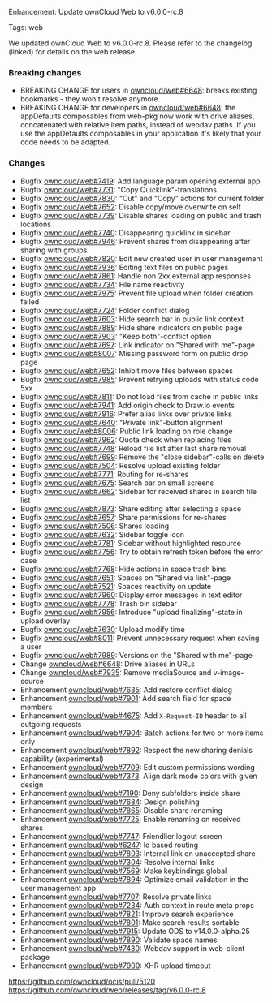 Enhancement: Update ownCloud Web to v6.0.0-rc.8

Tags: web

We updated ownCloud Web to v6.0.0-rc.8. Please refer to the changelog (linked) for details on the web release.

### Breaking changes
* BREAKING CHANGE for users in [owncloud/web#6648](https://github.com/owncloud/web/issues/6648): breaks existing bookmarks - they won't resolve anymore.
* BREAKING CHANGE for developers in [owncloud/web#6648](https://github.com/owncloud/web/issues/6648): the appDefaults composables from web-pkg now work with drive aliases, concatenated with relative item paths, instead of webdav paths. If you use the appDefaults composables in your application it's likely that your code needs to be adapted.

### Changes
* Bugfix [owncloud/web#7419](https://github.com/owncloud/web/issues/7419): Add language param opening external app
* Bugfix [owncloud/web#7731](https://github.com/owncloud/web/pull/7731): "Copy Quicklink"-translations
* Bugfix [owncloud/web#7830](https://github.com/owncloud/web/pull/7830): "Cut" and "Copy" actions for current folder
* Bugfix [owncloud/web#7652](https://github.com/owncloud/web/pull/7652): Disable copy/move overwrite on self
* Bugfix [owncloud/web#7739](https://github.com/owncloud/web/pull/7739): Disable shares loading on public and trash locations
* Bugfix [owncloud/web#7740](https://github.com/owncloud/web/pull/7740): Disappearing quicklink in sidebar
* Bugfix [owncloud/web#7946](https://github.com/owncloud/web/issues/7946): Prevent shares from disappearing after sharing with groups
* Bugfix [owncloud/web#7820](https://github.com/owncloud/web/pull/7820): Edit new created user in user management
* Bugfix [owncloud/web#7936](https://github.com/owncloud/web/pull/7936): Editing text files on public pages
* Bugfix [owncloud/web#7861](https://github.com/owncloud/web/pull/7861): Handle non 2xx external app responses
* Bugfix [owncloud/web#7734](https://github.com/owncloud/web/pull/7734): File name reactivity
* Bugfix [owncloud/web#7975](https://github.com/owncloud/web/pull/7975): Prevent file upload when folder creation failed
* Bugfix [owncloud/web#7724](https://github.com/owncloud/web/pull/7724): Folder conflict dialog
* Bugfix [owncloud/web#7603](https://github.com/owncloud/web/issues/7603): Hide search bar in public link context
* Bugfix [owncloud/web#7889](https://github.com/owncloud/web/pull/7889): Hide share indicators on public page
* Bugfix [owncloud/web#7903](https://github.com/owncloud/web/issues/7903): "Keep both"-conflict option
* Bugfix [owncloud/web#7697](https://github.com/owncloud/web/issues/7697): Link indicator on "Shared with me"-page
* Bugfix [owncloud/web#8007](https://github.com/owncloud/web/pull/8007): Missing password form on public drop page
* Bugfix [owncloud/web#7652](https://github.com/owncloud/web/pull/7652): Inhibit move files between spaces
* Bugfix [owncloud/web#7985](https://github.com/owncloud/web/pull/7985): Prevent retrying uploads with status code 5xx
* Bugfix [owncloud/web#7811](https://github.com/owncloud/web/pull/7811): Do not load files from cache in public links
* Bugfix [owncloud/web#7941](https://github.com/owncloud/web/pull/7941): Add origin check to Draw.io events
* Bugfix [owncloud/web#7916](https://github.com/owncloud/web/pull/7916): Prefer alias links over private links
* Bugfix [owncloud/web#7640](https://github.com/owncloud/web/pull/7640): "Private link"-button alignment
* Bugfix [owncloud/web#8006](https://github.com/owncloud/web/pull/8006): Public link loading on role change
* Bugfix [owncloud/web#7962](https://github.com/owncloud/web/issues/7962): Quota check when replacing files
* Bugfix [owncloud/web#7748](https://github.com/owncloud/web/pull/7748): Reload file list after last share removal
* Bugfix [owncloud/web#7699](https://github.com/owncloud/web/issues/7699): Remove the "close sidebar"-calls on delete
* Bugfix [owncloud/web#7504](https://github.com/owncloud/web/pull/7504): Resolve upload existing folder
* Bugfix [owncloud/web#7771](https://github.com/owncloud/web/pull/7771): Routing for re-shares
* Bugfix [owncloud/web#7675](https://github.com/owncloud/web/pull/7675): Search bar on small screens
* Bugfix [owncloud/web#7662](https://github.com/owncloud/web/pull/7662): Sidebar for received shares in search file list
* Bugfix [owncloud/web#7873](https://github.com/owncloud/web/pull/7873): Share editing after selecting a space
* Bugfix [owncloud/web#7657](https://github.com/owncloud/web/issues/7657): Share permissions for re-shares
* Bugfix [owncloud/web#7506](https://github.com/owncloud/web/issues/7506): Shares loading
* Bugfix [owncloud/web#7632](https://github.com/owncloud/web/pull/7632): Sidebar toggle icon
* Bugfix [owncloud/web#7781](https://github.com/owncloud/web/issues/7781): Sidebar without highlighted resource
* Bugfix [owncloud/web#7756](https://github.com/owncloud/web/pull/7756): Try to obtain refresh token before the error case
* Bugfix [owncloud/web#7768](https://github.com/owncloud/web/pull/7768): Hide actions in space trash bins
* Bugfix [owncloud/web#7651](https://github.com/owncloud/web/pull/7651): Spaces on "Shared via link"-page
* Bugfix [owncloud/web#7521](https://github.com/owncloud/web/issues/7521): Spaces reactivity on update
* Bugfix [owncloud/web#7960](https://github.com/owncloud/web/issues/7960): Display error messages in text editor
* Bugfix [owncloud/web#7778](https://github.com/owncloud/web/issues/7778): Trash bin sidebar
* Bugfix [owncloud/web#7956](https://github.com/owncloud/web/issues/7956): Introduce "upload finalizing"-state in upload overlay
* Bugfix [owncloud/web#7630](https://github.com/owncloud/web/pull/7630): Upload modify time
* Bugfix [owncloud/web#8011](https://github.com/owncloud/web/issues/8011): Prevent unnecessary request when saving a user
* Bugfix [owncloud/web#7989](https://github.com/owncloud/web/pull/7989): Versions on the "Shared with me"-page
* Change [owncloud/web#6648](https://github.com/owncloud/web/issues/6648): Drive aliases in URLs
* Change [owncloud/web#7935](https://github.com/owncloud/web/pull/7935): Remove mediaSource and v-image-source
* Enhancement [owncloud/web#7635](https://github.com/owncloud/web/pull/7635): Add restore conflict dialog
* Enhancement [owncloud/web#7901](https://github.com/owncloud/web/pull/7901): Add search field for space members
* Enhancement [owncloud/web#4675](https://github.com/owncloud/web/issues/4675): Add `X-Request-ID` header to all outgoing requests
* Enhancement [owncloud/web#7904](https://github.com/owncloud/web/pull/7904): Batch actions for two or more items only
* Enhancement [owncloud/web#7892](https://github.com/owncloud/web/pull/7892): Respect the new sharing denials capability (experimental)
* Enhancement [owncloud/web#7709](https://github.com/owncloud/web/pull/7709): Edit custom permissions wording
* Enhancement [owncloud/web#7373](https://github.com/owncloud/web/issues/7373): Align dark mode colors with given design
* Enhancement [owncloud/web#7190](https://github.com/owncloud/web/pull/7190): Deny subfolders inside share
* Enhancement [owncloud/web#7684](https://github.com/owncloud/web/pull/7684): Design polishing
* Enhancement [owncloud/web#7865](https://github.com/owncloud/web/pull/7865): Disable share renaming
* Enhancement [owncloud/web#7725](https://github.com/owncloud/web/pull/7725): Enable renaming on received shares
* Enhancement [owncloud/web#7747](https://github.com/owncloud/web/pull/7747): Friendlier logout screen
* Enhancement [owncloud/web#6247](https://github.com/owncloud/web/issues/6247): Id based routing
* Enhancement [owncloud/web#7803](https://github.com/owncloud/web/issues/7803): Internal link on unaccepted share
* Enhancement [owncloud/web#7304](https://github.com/owncloud/web/issues/7304): Resolve internal links
* Enhancement [owncloud/web#7569](https://github.com/owncloud/web/pull/7569): Make keybindings global
* Enhancement [owncloud/web#7894](https://github.com/owncloud/web/pull/7894): Optimize email validation in the user management app
* Enhancement [owncloud/web#7707](https://github.com/owncloud/web/issues/7707): Resolve private links
* Enhancement [owncloud/web#7234](https://github.com/owncloud/web/issues/7234): Auth context in route meta props
* Enhancement [owncloud/web#7821](https://github.com/owncloud/web/pull/7821): Improve search experience
* Enhancement [owncloud/web#7801](https://github.com/owncloud/web/pull/7801): Make search results sortable
* Enhancement [owncloud/web#7915](https://github.com/owncloud/web/pull/7915): Update ODS to v14.0.0-alpha.25
* Enhancement [owncloud/web#7890](https://github.com/owncloud/web/pull/7890): Validate space names
* Enhancement [owncloud/web#7430](https://github.com/owncloud/web/pull/7430): Webdav support in web-client package
* Enhancement [owncloud/web#7900](https://github.com/owncloud/web/issues/7900): XHR upload timeout

https://github.com/owncloud/ocis/pull/5120
https://github.com/owncloud/web/releases/tag/v6.0.0-rc.8
